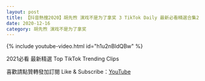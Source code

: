 ```yaml
---
layout: post
title: 【抖音熱搜2020】胡先煦 演戏不是为了拿奖 3 TikTok Daily 最新必看精選合集2020 12 16
date: 2020-12-16
category: 胡先煦 演戏不是为了拿奖
---
```


{% include youtube-video.html id="h1u2nBldQBw" %}

2021必看 最新精選 Top TikTok Trending Clips

喜歡請點贊轉發加訂閱 Like & Subscribe：[YouTube](https://www.youtube.com/channel/UCAoR7VcanIPd04uEq_GIylA/videos)

